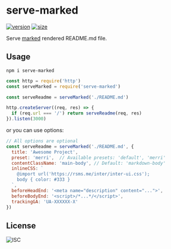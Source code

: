 # serve-marked

[![version][npm-badge]][npm-link] [![size][pp-badge]][pp-link]

Serve [marked][marked] rendered README.md file.

## Usage

`npm i serve-marked`

```javascript
const http = require('http')
const serveMarked = require('serve-marked')

const serveReadme = serveMarked('./README.md')

http.createServer((req, res) => {
  if (req.url === '/') return serveReadme(req, res)
}).listen(3000)
```

or you can use options:

```javascript
// All options are optional
const serveReadme = serveMarked('./README.md', {
  title: 'Awesome Project',
  preset: 'merri',  // Available presets: 'default', 'merri'
  contentClassName: 'main-body', // Default: 'markdown-body'
  inlineCSS: `
    @import url('https://rsms.me/inter/inter-ui.css');
    body { color: #333 }
  `,
  beforeHeadEnd: '<meta name="description" content="...">',
  beforeBodyEnd: '<script>/*...*/</script>',
  trackingGA: 'UA-XXXXXX-X'
})
```

## License

![ISC](https://badgen.now.sh/badge/license/ISC/blue)

[npm-badge]: https://badgen.now.sh/npm/v/serve-marked
[npm-link]: https://www.npmjs.com/package/serve-marked
[pp-badge]: https://packagephobia.now.sh/badge?p=serve-marked
[pp-link]: https://packagephobia.now.sh/result?p=serve-marked
[marked]: https://github.com/markedjs/marked

